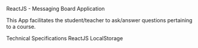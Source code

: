 ReactJS - Messaging Board Application

This App facilitates the student/teacher to ask/answer questions pertaining to a course.


Technical Specifications
ReactJS
LocalStorage
